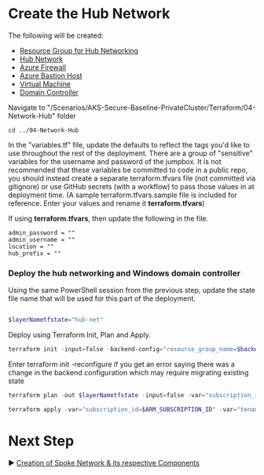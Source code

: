 # Create the Hub Network

The following will be created:
* [Resource Group for Hub Networking](./04-Network-Hub/hub-networking.tf)
* [Hub Network](./04-Network-Hub/hub-networking.tf)
* [Azure Firewall](./04-Network-Hub/firewall.tf)
* [Azure Bastion Host](./04-Network-Hub/hub-networking.tf)
* [Virtual Machine](./04-Network-Hub/dev-setup.tf)
* [Domain Controller](./04-Network-Hub/dev-setup-dc.tf)



Navigate to "/Scenarios/AKS-Secure-Baseline-PrivateCluster/Terraform/04-Network-Hub" folder
```
cd ../04-Network-Hub
```

In the "variables.tf" file, update the defaults to reflect the tags  you'd like to use throughout the rest of the deployment.  There are a group of "sensitive" variables for the username and password of the jumpbox.  It is not recommended that these variables be committed to code in a public repo, you should instead create a separate terraform.tfvars file (not committed via gitignore) or use GitHub secrets (with a workflow) to pass those values in at deployment time. (A sample terraform.tfvars.sample file is included for reference. Enter your values and rename it **terraform.tfvars**)

If using **terraform.tfvars**, then update the following in the file.

```
admin_password = ""
admin_username = ""
location = ""
hub_prefix = "" 
```

### Deploy the hub networking and Windows domain controller

Using the same PowerShell session from the previous step, update the state file name that will be used for this part of the deployment.

```PowerShell

$layerNametfstate="hub-net"

```

Deploy using Terraform Init, Plan and Apply. 

```PowerShell
terraform init -input=false -backend-config="resource_group_name=$backendResourceGroupName" -backend-config="storage_account_name=$backendStorageAccountName" -backend-config="container_name=$backendContainername" -backend-config="key=$layerNametfstate" -backend-config="subscription_id=$ARM_SUBSCRIPTION_ID" -backend-config="tenant_id=$tenantId" -backend-config="client_id=$servicePrincipalId" -backend-config="client_secret=$servicePrincipalKey"
```

 Enter terraform init -reconfigure if you get an error saying there was a change in the backend configuration which may require migrating existing state

```PowerShell
terraform plan -out $layerNametfstate -input=false -var="subscription_id=$ARM_SUBSCRIPTION_ID" -var="tenant_id=$tenantId" -var="client_id=$servicePrincipalId" -var="client_secret=$servicePrincipalKey" -var="resource_group_name=$backendResourceGroupName" -var="storage_account_name=$backendStorageAccountName" -var="container_name=$backendContainername" -var="access_key=$layerNametfstate"  
```

```PowerShell
terraform apply -var="subscription_id=$ARM_SUBSCRIPTION_ID" -var="tenant_id=$tenantId" -var="client_id=$servicePrincipalId" -var="client_secret=$servicePrincipalKey" -var="resource_group_name=$backendResourceGroupName" -var="storage_account_name=$backendStorageAccountName" -var="container_name=$backendContainername" -var="access_key=$layerNametfstate"
```

# Next Step

:arrow_forward: [Creation of Spoke Network & its respective Components](./05-network-lz.md)
